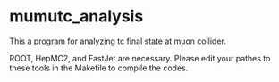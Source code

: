 # mumutc_analysis

This a program for analyzing tc final state at muon collider. 

ROOT, HepMC2, and FastJet are necessary. Please edit your pathes to these tools in the Makefile to compile the codes.

